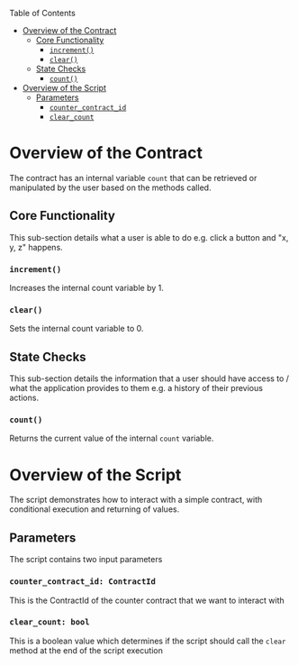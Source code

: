 Table of Contents
- [Overview of the Contract](#Overview-of-Contract)
  - [Core Functionality](#core-functionality)
    - [`increment()`](#increment)
    - [`clear()`](#clear)
  - [State Checks](#state-checks)
    - [`count()`](#count)
- [Overview of the Script](#Overview-of-the-Script)
  - [Parameters](#Parameters)
    - [`counter_contract_id`](#counter_contract_id:-ContractId)
    - [`clear_count`](#clear_count:-bool)

# Overview of the Contract

The contract has an internal variable `count` that can be retrieved or manipulated by the user based on the methods called.

## Core Functionality

This sub-section details what a user is able to do e.g. click a button and "x, y, z" happens.

### `increment()`

Increases the internal count variable by 1.

### `clear()`

Sets the internal count variable to 0.

## State Checks

This sub-section details the information that a user should have access to / what the application provides to them e.g. a history of their previous actions.

### `count()`

Returns the current value of the internal `count` variable.

# Overview of the Script

The script demonstrates how to interact with a simple contract, with conditional execution and returning of values.

## Parameters

The script contains two input parameters

### `counter_contract_id: ContractId`

This is the ContractId of the counter contract that we want to interact with

### `clear_count: bool`

This is a boolean value which determines if the script should call the `clear` method at the end of the script execution


